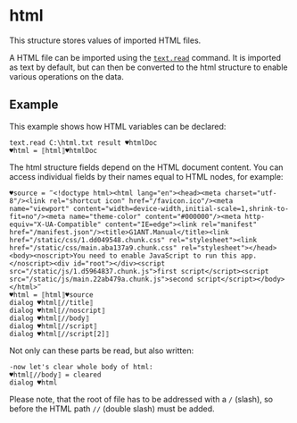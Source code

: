 # html

This structure stores values of imported HTML files.

A HTML file can be imported using the [`text.read`](https://manual.g1ant.com/link/G1ANT.Addon.Core/G1ANT.Addon.Core/Commands/TextReadCommand.md) command. It is imported as text by default, but can then be converted to the html structure to enable various operations on the data.

## Example

This example shows how HTML variables can be declared:

```G1ANT
text.read C:\html.txt result ♥htmlDoc
♥html = ⟦html⟧♥htmlDoc
```

The html structure fields depend on the HTML document content. You can access individual fields by their names equal to HTML nodes, for example:

```G1ANT
♥source = ‴<!doctype html><html lang="en"><head><meta charset="utf-8"/><link rel="shortcut icon" href="/favicon.ico"/><meta name="viewport" content="width=device-width,initial-scale=1,shrink-to-fit=no"/><meta name="theme-color" content="#000000"/><meta http-equiv="X-UA-Compatible" content="IE=edge"><link rel="manifest" href="/manifest.json"/><title>G1ANT.Manual</title><link href="/static/css/1.dd049548.chunk.css" rel="stylesheet"><link href="/static/css/main.aba137a9.chunk.css" rel="stylesheet"></head><body><noscript>You need to enable JavaScript to run this app.</noscript><div id="root"></div><script src="/static/js/1.d5964837.chunk.js">first script</script><script src="/static/js/main.22ab479a.chunk.js">second script</script></body></html>‴
♥html = ⟦html⟧♥source
dialog ♥html⟦//title⟧
dialog ♥html⟦//noscript⟧
dialog ♥html⟦//body⟧
dialog ♥html⟦//script⟧
dialog ♥html⟦//script[2]⟧
```


Not only can these parts be read, but also written:

```G1ANT
-now let's clear whole body of html:
♥html⟦//body⟧ = cleared
dialog ♥html
```

Please note, that the root of file has to be addressed with a `/` (slash), so before the HTML path `//` (double slash) must be added.
